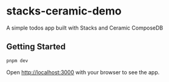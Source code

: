 # stacks-ceramic-demo

A simple todos app built with Stacks and Ceramic ComposeDB

## Getting Started

```bash
pnpm dev
```

Open [http://localhost:3000](http://localhost:3000) with your browser to see the app.
